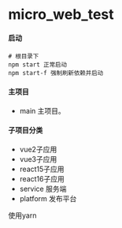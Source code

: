 # micro_web_test

#### 启动
```shell script
# 根目录下
npm start 正常启动
npm start-f 强制刷新依赖并启动
```

#### 主项目

- main 主项目。


#### 子项目分类
- vue2子应用
- vue3子应用
- react15子应用
- react16子应用
- service 服务端
- platform 发布平台

使用yarn